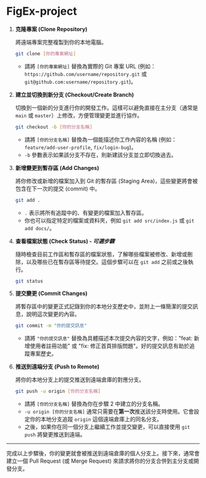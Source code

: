 # FigEx-project

1.  **克隆專案 (Clone Repository)**

    將遠端專案完整複製到你的本地電腦。

    ```bash
    git clone [你的專案網址]
    ```

    - 請將 `[你的專案網址]` 替換為實際的 Git 專案 URL (例如：`https://github.com/username/repository.git` 或 `git@github.com:username/repository.git`)。

2.  **建立並切換到新分支 (Checkout/Create Branch)**

    切換到一個新的分支進行你的開發工作。這樣可以避免直接在主分支（通常是 `main` 或 `master`）上修改，方便管理變更並進行協作。

    ```bash
    git checkout -b [你的分支名稱]
    ```

    - 請將 `[你的分支名稱]` 替換為一個能描述你工作內容的名稱 (例如：`feature/add-user-profile`, `fix/login-bug`)。
    - `-b` 參數表示如果該分支不存在，則新建該分支並立即切換過去。

3.  **新增變更到暫存區 (Add Changes)**

    將你修改或新增的檔案加入到 Git 的暫存區 (Staging Area)，這些變更將會被包含在下一次的提交 (commit) 中。

    ```bash
    git add .
    ```

    - `.` 表示將所有追蹤中的、有變更的檔案加入暫存區。
    - 你也可以指定特定的檔案或資料夾，例如 `git add src/index.js` 或 `git add docs/`。

4.  **查看檔案狀態 (Check Status) - _可選步驟_**

    隨時檢查目前工作區和暫存區的檔案狀態，了解哪些檔案被修改、新增或刪除，以及哪些已在暫存區等待提交。這個步驟可以在 `git add` 之前或之後執行。

    ```bash
    git status
    ```

5.  **提交變更 (Commit Changes)**

    將暫存區中的變更正式記錄到你的本地分支歷史中，並附上一條簡潔的提交訊息，說明這次變更的內容。

    ```bash
    git commit -m "你的提交訊息"
    ```

    - 請將 `"你的提交訊息"` 替換為具體描述本次提交內容的文字，例如："feat: 新增使用者註冊功能" 或 "fix: 修正首頁排版問題"。好的提交訊息有助於追蹤專案歷史。

6.  **推送到遠端分支 (Push to Remote)**

    將你的本地分支上的提交推送到遠端倉庫的對應分支。

    ```bash
    git push -u origin [你的分支名稱]
    ```

    - 請將 `[你的分支名稱]` 替換為你在步驟 2 中建立的分支名稱。
    - `-u origin [你的分支名稱]` 通常只需要在**第一次**推送該分支時使用。它會設定你的本地分支追蹤 `origin` 這個遠端倉庫上的同名分支。
    - 之後，如果你在同一個分支上繼續工作並提交變更，可以直接使用 `git push` 將變更推送到遠端。

---

完成以上步驟後，你的變更就會被推送到遠端倉庫的個人分支上。接下來，通常會建立一個 Pull Request (或 Merge Request) 來請求將你的分支合併到主分支或開發分支。

